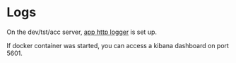 # Logs

On the dev/tst/acc server, [app http logger](https://github.com/redpencilio/app-http-logger) is set up.

If docker container was started, you can access a kibana dashboard on port 5601.